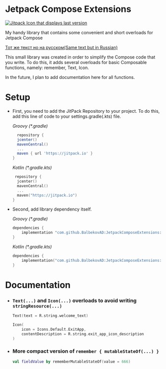 # Jetpack Compose Extensions

[![Jitpack Icon that displays last version](https://jitpack.io/v/BalbekovAD/JetpackComposeExtensions.svg)](https://jitpack.io/#BalbekovAD/JetpackComposeExtensions)

My handy library that contains some convenient and short overloads for Jetpack Compose

[Тот же текст но на русском(Same text but in Russian)](/README(ru).md)

This small library was created in order to simplify the Compose code that you write.
To do this, it adds several overloads for basic Composable functions, namely: remember, Text, Icon.

In the future, I plan to add documentation here for all functions.

# Setup

* First, you need to add the JitPack Repository to your project. To do this, add this line of code to your
  settings.gradle(.kts) file.

  *Groovy (\*.gradle)*

  ```groovy
    repository {
    jcenter()
    mavenCentral()
    ...
    maven { url 'https://jitpack.io' }
  }
     ```

  *Kotlin (\*.gradle.kts)*

  ```kotlin
   repository {
    jcenter()
    mavenCentral()
    ...
    maven("https://jitpack.io")
  }
  ```

* Second, add library dependency itself.

  *Groovy (\*.gradle)*
    ```groovy
    dependencies {
        implementation "com.github.BalbekovAD:JetpackComposeExtensions:$last_version"
    }
   ```
  *Kotlin (\*.gradle.kts)*

    ```kotlin
    dependencies {
        implementation("com.github.BalbekovAD:JetpackComposeExtensions:$last_version")
    }
    ```

# Documentation

* ### ```Text(...)``` and ```Icon(...)``` overloads to avoid writing ```stringResource(...)```
  
  ```kotlin
  Text(text = R.string.welcome_text)
  ```
  
  ```kotlin
  Icon(
      icon = Icons.Default.ExitApp,
      contentDescription = R.string.exit_app_icon_description
  )
  ```
  
* ### More compact version of ```remember { mutableStateOf(...) }```
  
  ```kotlin
  val fieldValue by rememberMutableStateOf(value = 666)
  ```
